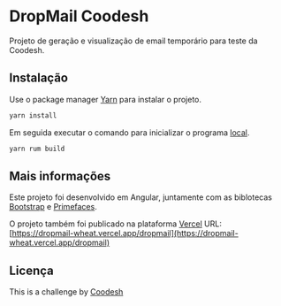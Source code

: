 # DropMail Coodesh

Projeto de geração e visualização de email temporário para teste da Coodesh.

## Instalação

Use o package manager [Yarn](https://yarnpkg.com/) para instalar o projeto.

```bash
yarn install
```

Em seguida executar o comando para inicializar o programa [local](http://localhost:4200/dropmail).
```bash
yarn rum build
```

## Mais informações

Este projeto foi desenvolvido em Angular, juntamente com as biblotecas [Bootstrap](https://getbootstrap.com/) e [Primefaces](https://primeng.org/).

O projeto também foi publicado na plataforma [Vercel](vercel.com)
URL: [https://dropmail-wheat.vercel.app/dropmail](https://dropmail-wheat.vercel.app/dropmail)

## Licença

This is a challenge by [Coodesh](https://coodesh.com//)
